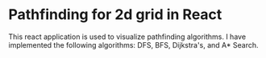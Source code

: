 # Pathfinding for 2d grid in React
This react application is used to visualize pathfinding algorithms. I have implemented the following algorithms: DFS, BFS, Dijkstra's, and A* Search. 
